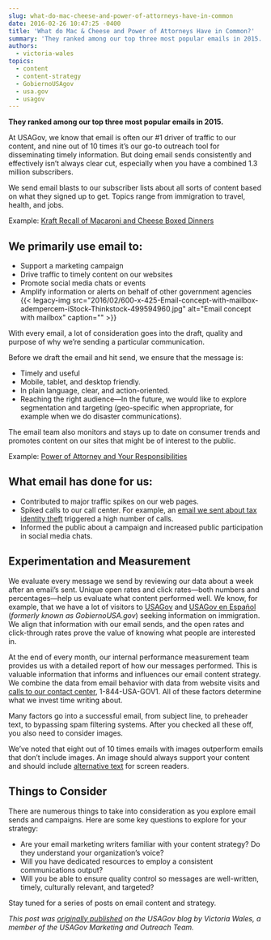 ```yaml
---
slug: what-do-mac-cheese-and-power-of-attorneys-have-in-common
date: 2016-02-26 10:47:25 -0400
title: 'What do Mac & Cheese and Power of Attorneys Have in Common?'
summary: 'They ranked among our top three most popular emails in 2015. At USAGov, we know that email is often our #1 driver of traffic to our content, and nine out of 10 times it’s our go-to outreach tool for disseminating timely information. But doing email sends consistently and effectively isn’t always clear cut, especially when'
authors:
  - victoria-wales
topics:
  - content
  - content-strategy
  - GobiernoUSAgov
  - usa.gov
  - usagov
---
```


**They ranked among our top three most popular emails in 2015.**

At USAGov, we know that email is often our #1 driver of traffic to our content, and nine out of 10 times it’s our go-to outreach tool for disseminating timely information. But doing email sends consistently and effectively isn’t always clear cut, especially when you have a combined 1.3 million subscribers.

We send email blasts to our subscriber lists about all sorts of content based on what they signed up to get. Topics range from immigration to travel, health, and jobs.

Example: [Kraft Recall of Macaroni and Cheese Boxed Dinners](http://content.govdelivery.com/accounts/USAGOV/bulletins/f91b37?reqfrom=share)

## We primarily use email to:

  * Support a marketing campaign
  * Drive traffic to timely content on our websites
  * Promote social media chats or events
  * Amplify information or alerts on behalf of other government agencies {{< legacy-img src="2016/02/600-x-425-Email-concept-with-mailbox-adempercem-iStock-Thinkstock-499594960.jpg" alt="Email concept with mailbox" caption="" >}} 

With every email, a lot of consideration goes into the draft, quality and purpose of why we’re sending a particular communication.

Before we draft the email and hit send, we ensure that the message is:

  * Timely and useful
  * Mobile, tablet, and desktop friendly.
  * In plain language, clear, and action-oriented.
  * Reaching the right audience—In the future, we would like to explore segmentation and targeting (geo-specific when appropriate, for example when we do disaster communications).

The email team also monitors and stays up to date on consumer trends and promotes content on our sites that might be of interest to the public.

Example: [Power of Attorney and Your Responsibilities](http://content.govdelivery.com/accounts/USAGOV/bulletins/117aab4?reqfrom=share)

## What email has done for us:

  * Contributed to major traffic spikes on our web pages.
  * Spiked calls to our call center. For example, an [email we sent about tax identity theft](http://content.govdelivery.com/accounts/USAGOV/bulletins/f8dd68?reqfrom=share) triggered a high number of calls.
  * Informed the public about a campaign and increased public participation in social media chats.

## Experimentation and Measurement

We evaluate every message we send by reviewing our data about a week after an email’s sent. Unique open rates and click rates—both numbers and percentages—help us evaluate what content performed well. We know, for example, that we have a lot of visitors to [USAGov](https://www.usa.gov/) and [USAGov en Espa&#241;ol](https://www.usa.gov/espanol/) (_formerly known as GobiernoUSA.gov_) seeking information on immigration. We align that information with our email sends, and the open rates and click-through rates prove the value of knowing what people are interested in.

At the end of every month, our internal performance measurement team provides us with a detailed report of how our messages performed. This is valuable information that informs and influences our email content strategy. We combine the data from email behavior with data from website visits and [calls to our contact center](https://www.usa.gov/phone), 1-844-USA-GOV1. All of these factors determine what we invest time writing about.

Many factors go into a successful email, from subject line, to preheader text, to bypassing spam filtering systems. After you checked all these off, you also need to consider images.

We’ve noted that eight out of 10 times emails with images outperform emails that don’t include images. An image should always support your content and should include [alternative text](http://webaim.org/techniques/alttext/) for screen readers.

## Things to Consider

There are numerous things to take into consideration as you explore email sends and campaigns. Here are some key questions to explore for your strategy:

  * Are your email marketing writers familiar with your content strategy? Do they understand your organization’s voice?
  * Will you have dedicated resources to employ a consistent communications output?
  * Will you be able to ensure quality control so messages are well-written, timely, culturally relevant, and targeted?

Stay tuned for a series of posts on email content and strategy.

_This post was [originally published](https://blog.usa.gov/what-do-mac-%26-cheese-and-power-of-attorneys-have-in-common) on the USAGov blog by Victoria Wales, a member of the USAGov Marketing and Outreach Team._
